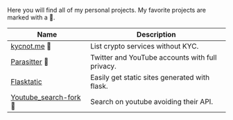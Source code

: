 Here you will find all of my personal projects. My favorite projects are marked with a 🏅.

| Name                                                  | Description                       |
|-------------------------------------------------------|-------------------------------------------------------|
| [kycnot.me](https://kycnot.me/)  🏅                   | List crypto services without KYC.                     |
| [Parasitter](https://github.com/pluja/Parasitter) 🏅  | Twitter and YouTube accounts with full privacy.       |
| [Flasktatic](https://github.com/pluja/Flasktatic)     | Easily get static sites generated with flask.         |
| [Youtube_search-fork](https://pypi.org/project/youtube-search-fork/) 🏅 | Search on youtube avoiding their API.       |
